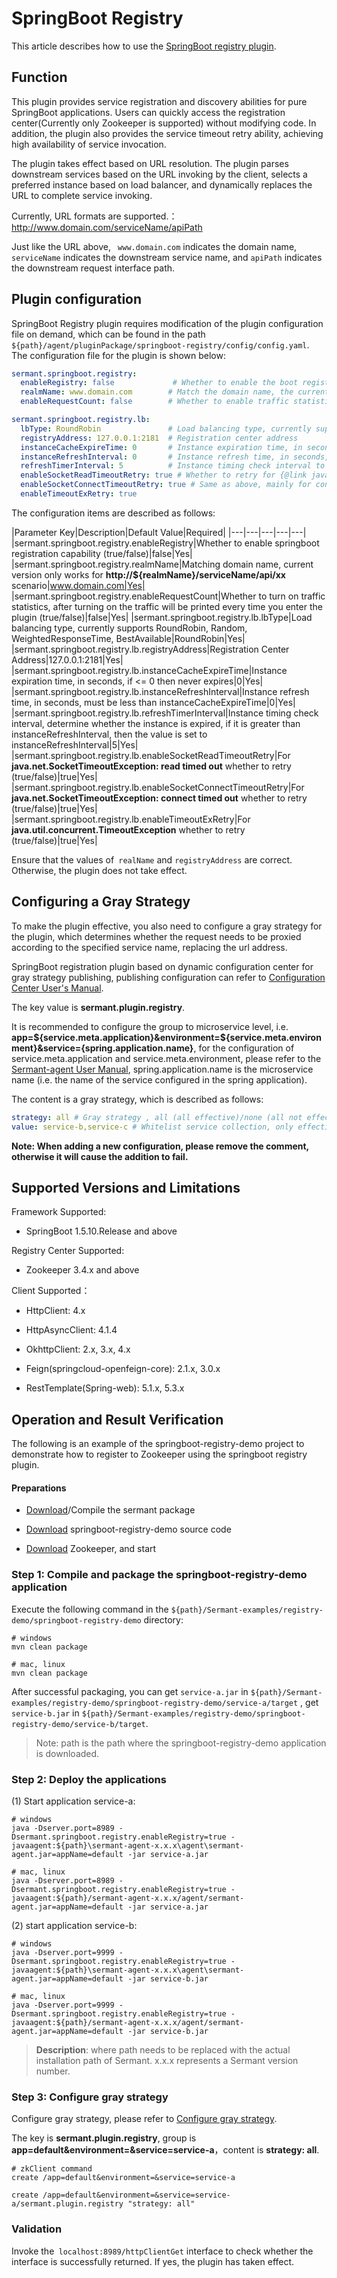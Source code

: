 # SpringBoot Registry

This article describes how to use the [SpringBoot registry plugin](https://github.com/huaweicloud/Sermant/tree/develop/sermant-plugins/sermant-springboot-registry).

## Function

This plugin provides service registration and discovery abilities for pure SpringBoot applications. Users can quickly access the registration center(Currently only Zookeeper is supported) without modifying code. In addition, the plugin also provides the service timeout retry ability, achieving high availability of service invocation.

The plugin takes effect based on URL resolution. The plugin parses downstream services based on the URL invoking by the client, selects a preferred instance based on load balancer, and dynamically replaces the URL to complete service invoking.

Currently, URL formats are supported.：http://www.domain.com/serviceName/apiPath

Just like the URL above, ` www.domain.com` indicates the domain name, `serviceName` indicates the downstream service name, and `apiPath` indicates the downstream request interface path.


## Plugin configuration

SpringBoot Registry plugin requires modification of the plugin configuration file on demand, which can be found in the path `${path}/agent/pluginPackage/springboot-registry/config/config.yaml`. The configuration file for the plugin is shown below:

```yaml
sermant.springboot.registry:
  enableRegistry: false             # Whether to enable the boot registration capability
  realmName: www.domain.com        # Match the domain name, the current version only takes effect for the scene where the url is http://${realmName}/serviceName/api/xx
  enableRequestCount: false        # Whether to enable traffic statistics, after opening, each time the traffic entering the plug-in will be printed

sermant.springboot.registry.lb:
  lbType: RoundRobin               # Load balancing type, currently supports round robin (RoundRobin), random (Random), response time weight (WeightedResponseTime), minimum concurrency (BestAvailable)
  registryAddress: 127.0.0.1:2181  # Registration center address
  instanceCacheExpireTime: 0       # Instance expiration time, in seconds, if <=0, it will never expire
  instanceRefreshInterval: 0       # Instance refresh time, in seconds, must be less than instanceCacheExpireTime
  refreshTimerInterval: 5          # Instance timing check interval to determine whether the instance is expired, if it is greater than instanceRefreshInterval, then the value is set to instanceRefreshInterval
  enableSocketReadTimeoutRetry: true # Whether to retry for {@link java.net.SocketTimeoutException}: read timed out, enabled by default
  enableSocketConnectTimeoutRetry: true # Same as above, mainly for connect timed out, usually thrown when the connection is not upstream or downstream
  enableTimeoutExRetry: true  
```

The configuration items are described as follows:

|Parameter Key|Description|Default Value|Required|
|---|---|---|---|---|
|sermant.springboot.registry.enableRegistry|Whether to enable springboot registration capability (true/false)|false|Yes|
|sermant.springboot.registry.realmName|Matching domain name, current version only works for **http://${realmName}/serviceName/api/xx** scenario|www.domain.com|Yes|
|sermant.springboot.registry.enableRequestCount|Whether to turn on traffic statistics, after turning on the traffic will be printed every time you enter the plugin (true/false)|false|Yes|
|sermant.springboot.registry.lb.lbType|Load balancing type, currently supports RoundRobin, Random, WeightedResponseTime, BestAvailable|RoundRobin|Yes|
|sermant.springboot.registry.lb.registryAddress|Registration Center Address|127.0.0.1:2181|Yes|
|sermant.springboot.registry.lb.instanceCacheExpireTime|Instance expiration time, in seconds, if <= 0 then never expires|0|Yes|
|sermant.springboot.registry.lb.instanceRefreshInterval|Instance refresh time, in seconds, must be less than instanceCacheExpireTime|0|Yes|
|sermant.springboot.registry.lb.refreshTimerInterval|Instance timing check interval, determine whether the instance is expired, if it is greater than instanceRefreshInterval, then the value is set to instanceRefreshInterval|5|Yes|
|sermant.springboot.registry.lb.enableSocketReadTimeoutRetry|For **java.net.SocketTimeoutException: read timed out** whether to retry (true/false)|true|Yes|
|sermant.springboot.registry.lb.enableSocketConnectTimeoutRetry|For **java.net.SocketTimeoutException: connect timed out** whether to retry (true/false)|true|Yes|
|sermant.springboot.registry.lb.enableTimeoutExRetry|For **java.util.concurrent.TimeoutException** whether to retry (true/false)|true|Yes|

Ensure that the values of` realName` and `registryAddress` are correct. Otherwise, the plugin does not take effect.

## Configuring a Gray Strategy

To make the plugin effective, you also need to configure a gray strategy for the plugin, which determines whether the request needs to be proxied according to the specified service name, replacing the url address.

SpringBoot registration plugin based on dynamic configuration center for gray strategy publishing, publishing configuration can refer to [Configuration Center User's Manual](../../user-guide/configuration-center.md#sermant-dynamic-configuration-center-model).

The key value is **sermant.plugin.registry**.

It is recommended to configure the group to microservice level, i.e. **app=${service.meta.application}&environment=${service.meta.environment}&service={spring.application.name}**, for the configuration of service.meta.application and service.meta.environment, please refer to the [Sermant-agent User Manual](../../user-guide/sermant-agent.md#sermant-agent-parameter-configuration), spring.application.name is the microservice name (i.e. the name of the service configured in the spring application).

The content is a gray strategy, which is described as follows:

```yaml
strategy: all # Gray strategy , all (all effective)/none (all not effective)/white (white list)
value: service-b,service-c # Whitelist service collection, only effective when strategy is configured as white, multiple service names separated by English commas
```

**Note: When adding a new configuration, please remove the comment, otherwise it will cause the addition to fail.**

## Supported Versions and Limitations

Framework Supported:

- SpringBoot 1.5.10.Release and above

Registry Center Supported:

- Zookeeper 3.4.x and above

Client Supported：

- HttpClient: 4.x

- HttpAsyncClient: 4.1.4

- OkhttpClient: 2.x, 3.x, 4.x

- Feign(springcloud-openfeign-core): 2.1.x, 3.0.x

- RestTemplate(Spring-web): 5.1.x, 5.3.x

## Operation and Result Verification

The following is an example of the springboot-registry-demo project to demonstrate how to register to Zookeeper using the springboot registry plugin.

#### Preparations

- [Download](https://github.com/huaweicloud/Sermant/releases)/Compile the sermant package

- [Download](https://github.com/huaweicloud/Sermant-examples/tree/main/registry-demo/springboot-registry-demo) springboot-registry-demo source code

- [Download](https://zookeeper.apache.org/releases.html#download) Zookeeper, and start

### Step 1: Compile and package the springboot-registry-demo application

Execute the following command in the `${path}/Sermant-examples/registry-demo/springboot-registry-demo` directory:

```shell
# windows
mvn clean package

# mac, linux
mvn clean package
```

After successful packaging, you can get `service-a.jar` in `${path}/Sermant-examples/registry-demo/springboot-registry-demo/service-a/target` , get `service-b.jar` in `${path}/Sermant-examples/registry-demo/springboot-registry-demo/service-b/target`.

> Note: path is the path where the springboot-registry-demo application is downloaded.

### Step 2: Deploy the applications

(1) Start application service-a:

```shell
# windows
java -Dserver.port=8989 -Dsermant.springboot.registry.enableRegistry=true -javaagent:${path}\sermant-agent-x.x.x\agent\sermant-agent.jar=appName=default -jar service-a.jar

# mac, linux
java -Dserver.port=8989 -Dsermant.springboot.registry.enableRegistry=true -javaagent:${path}/sermant-agent-x.x.x/agent/sermant-agent.jar=appName=default -jar service-a.jar
```

(2) start application service-b:

```shell
# windows
java -Dserver.port=9999 -Dsermant.springboot.registry.enableRegistry=true -javaagent:${path}\sermant-agent-x.x.x\agent\sermant-agent.jar=appName=default -jar service-b.jar

# mac, linux
java -Dserver.port=9999 -Dsermant.springboot.registry.enableRegistry=true -javaagent:${path}/sermant-agent-x.x.x/agent/sermant-agent.jar=appName=default -jar service-b.jar
```

> **Description**:
> where path needs to be replaced with the actual installation path of Sermant.
> x.x.x represents a Sermant version number.

### Step 3: Configure gray strategy

Configure gray strategy, please refer to [Configure gray strategy](#configuring-a-gray-strategy).

The key is **sermant.plugin.registry**, group is **app=default&environment=&service=service-a**，content is **strategy: all**.

```shell
# zkClient command
create /app=default&environment=&service=service-a

create /app=default&environment=&service=service-a/sermant.plugin.registry "strategy: all"
```

### Validation

<MyImage src="/docs-img/springboot-registry.png"/>

Invoke the` localhost:8989/httpClientGet` interface to check whether the interface is successfully returned. If yes, the plugin has taken effect.